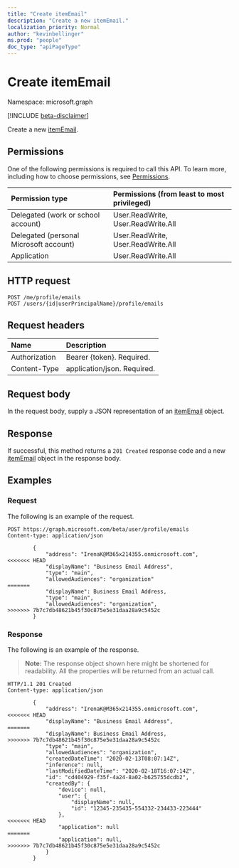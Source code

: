 ```yaml
---
title: "Create itemEmail"
description: "Create a new itemEmail."
localization_priority: Normal
author: "kevinbellinger"
ms.prod: "people"
doc_type: "apiPageType"
---
```


# Create itemEmail

Namespace: microsoft.graph

[!INCLUDE [beta-disclaimer](../../includes/beta-disclaimer.md)]

Create a new [itemEmail](../resources/itememail.md).

## Permissions

One of the following permissions is required to call this API. To learn more, including how to choose permissions, see [Permissions](/graph/permissions-reference).

| Permission type                        | Permissions (from least to most privileged) |
|:---------------------------------------|:--------------------------------------------|
| Delegated (work or school account)     | User.ReadWrite, User.ReadWrite.All          |
| Delegated (personal Microsoft account) | User.ReadWrite, User.ReadWrite.All          |
| Application                            | User.ReadWrite.All                          |

## HTTP request

<!-- { "blockType": "ignored" } -->

```http
POST /me/profile/emails
POST /users/{id|userPrincipalName}/profile/emails
```

## Request headers

| Name           |Description                  |
|:---------------|:----------------------------|
| Authorization  | Bearer {token}. Required.   |
| Content-Type   | application/json. Required. |

## Request body

In the request body, supply a JSON representation of an [itemEmail](../resources/itememail.md) object.

## Response

If successful, this method returns a `201 Created` response code and a new [itemEmail](../resources/itememail.md) object in the response body.

## Examples

### Request

The following is an example of the request.
<!-- {
  "blockType": "request",
  "name": "create_itememail_from_profile"
}-->

```http
POST https://graph.microsoft.com/beta/user/profile/emails
Content-type: application/json

        {
            "address": "IrenaK@M365x214355.onmicrosoft.com",
<<<<<<< HEAD
            "displayName": "Business Email Address",
            "type": "main",
            "allowedAudiences": "organization"
=======
            "displayName": Business Email Address,
            "type": "main",
            "allowedAudiences": "organization",
>>>>>>> 7b7c7db48621b45f30c875e5e31daa28a9c5452c
        }
```

### Response

The following is an example of the response.

> **Note:** The response object shown here might be shortened for readability. All the properties will be returned from an actual call.

<!-- {
  "blockType": "response",
  "truncated": true,
  "@odata.type": "microsoft.graph.itemEmail"
} -->

```http
HTTP/1.1 201 Created
Content-type: application/json

        {
            "address": "IrenaK@M365x214355.onmicrosoft.com",
<<<<<<< HEAD
            "displayName": "Business Email Address",
=======
            "displayName": Business Email Address,
>>>>>>> 7b7c7db48621b45f30c875e5e31daa28a9c5452c
            "type": "main",
            "allowedAudiences": "organization",
            "createdDateTime": "2020-02-13T08:07:14Z",
            "inference": null,
            "lastModifiedDateTime": "2020-02-18T16:07:14Z",
            "id": "cd404929-f35f-4a24-8a02-b625755dcdb2",
            "createdBy": {
                "device": null,
                "user": {
                    "displayName": null,
                    "id": "12345-235435-554332-234433-223444"
                },
<<<<<<< HEAD
                "application": null
=======
                "application": null,
>>>>>>> 7b7c7db48621b45f30c875e5e31daa28a9c5452c
            }
        }
```

<!-- uuid: 16cd6b66-4b1a-43a1-adaf-3a886856ed98
2019-02-04 14:57:30 UTC -->
<!-- {
  "type": "#page.annotation",
  "description": "Create itemEmail",
  "keywords": "",
  "section": "documentation",
  "tocPath": ""
}-->
